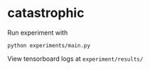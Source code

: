 # catastrophic

Run experiment with 

```python experiments/main.py```

View tensorboard logs at ```experiment/results/```